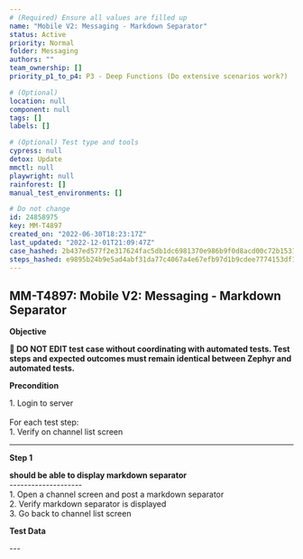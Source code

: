 ```yaml
---
# (Required) Ensure all values are filled up
name: "Mobile V2: Messaging - Markdown Separator"
status: Active
priority: Normal
folder: Messaging
authors: ""
team_ownership: []
priority_p1_to_p4: P3 - Deep Functions (Do extensive scenarios work?)

# (Optional)
location: null
component: null
tags: []
labels: []

# (Optional) Test type and tools
cypress: null
detox: Update
mmctl: null
playwright: null
rainforest: []
manual_test_environments: []

# Do not change
id: 24858975
key: MM-T4897
created_on: "2022-06-30T18:23:17Z"
last_updated: "2022-12-01T21:09:47Z"
case_hashed: 2b437ed577f2e317624fac5db1dc6981370e986b9f0d8acd00c72b153173f46c19d36dea971a0b5ee8b02ea7cb36fff3
steps_hashed: e9895b24b9e5ad4abf31da77c4067a4e67efb97d1b9cdee7774153df1de949c9eca277e71edf5eb7d66071a040c2db24
---
```


<!-- (Auto-generated) Based on frontmatter's "key" and "name" -->

## MM-T4897: Mobile V2: Messaging - Markdown Separator

**Objective**

**🛑 DO NOT EDIT test case without coordinating with automated tests. Test steps and expected outcomes must remain identical between Zephyr and automated tests.**

**Precondition**

1\. Login to server\
\
For each test step:\
1\. Verify on channel list screen

---

**Step 1**

**should be able to display markdown separator**\
\--------------------\
1\. Open a channel screen and post a markdown separator\
2\. Verify markdown separator is displayed\
3\. Go back to channel list screen

**Test Data**

\---
